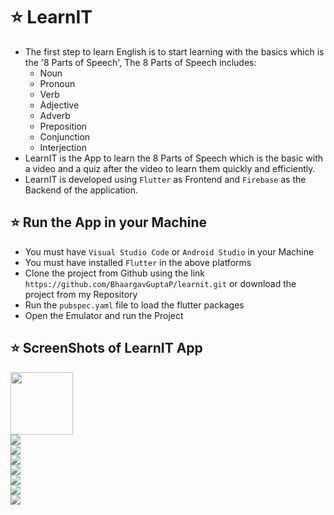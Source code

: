 # ⭐ LearnIT
* The first step to learn English is to start learning with the basics which is the '8 Parts of Speech', The 8 Parts of Speech includes:
    * Noun
    * Pronoun
    * Verb
    * Adjective
    * Adverb
    * Preposition
    * Conjunction
    * Interjection
* LearnIT is the App to learn the 8 Parts of Speech which is the basic with a video and a quiz after the video to learn them quickly and efficiently.
* LearnIT is developed using `Flutter` as Frontend and `Firebase` as the Backend of the application.

  
## ⭐ Run the App in your Machine
* You must have `Visual Studio Code` or `Android Studio` in your Machine
* You must have installed `Flutter` in the above platforms
* Clone the project from Github using the link `https://github.com/BhaargavGuptaP/learnit.git` or download the project from my Repository
* Run the `pubspec.yaml` file to load the flutter packages
* Open the Emulator and run the Project

## ⭐ ScreenShots of LearnIT App
  <img src = "Demo_Images_Github/Main_Page.png" height="100px"> <br>
  <img src = "Demo_Images_Github/Landing_Page.png" > <br>
  <img src = "Demo_Images_Github/LogIn_page.png" > <br>
  <img src = "Demo_Images_Github/SignUp_Page.png" > <br>
  <img src = "Demo_Images_Github/Profile_Page.png" > <br>
  <img src = "Demo_Images_Github/All_Result_page.png" > <br>
  <img src = "Demo_Images_Github/Quiz_Page.png" > <br>
  <img src = "Demo_Images_Github/Quiz_Result_Page.png" > <br>
